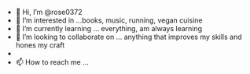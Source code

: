 - 👋 Hi, I’m @rose0372
- 👀 I’m interested in ...books, music, running, vegan cuisine
- 🌱 I’m currently learning ... everything, am always learning
- 💞️ I’m looking to collaborate on ... anything that improves my skills and hones my craft
- 
- 📫 How to reach me ...

<!---
rose0372/rose0372 is a ✨ special ✨ repository because its `README.md` (this file) appears on your GitHub profile.
You can click the Preview link to take a look at your changes.
--->
